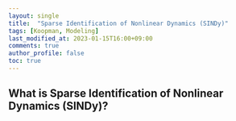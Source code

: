```yaml
---
layout: single
title:  "Sparse Identification of Nonlinear Dynamics (SINDy)"
tags: [Koopman, Modeling]
last_modified_at: 2023-01-15T16:00+09:00
comments: true
author_profile: false
toc: true
---
```



## What is Sparse Identification of Nonlinear Dynamics (SINDy)?
